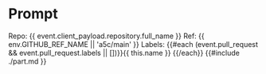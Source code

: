# Prompt

Repo: {{ event.client_payload.repository.full_name }}
Ref: {{ env.GITHUB_REF_NAME || 'a5c/main' }}
Labels: {{#each (event.pull_request && event.pull_request.labels || [])}}{{ this.name }} {{/each}}
{{#include ./part.md }}
